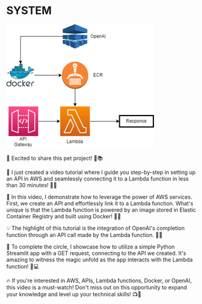 # SYSTEM

![main](./SYSTEM-ARCHITECT-WHITE-BACKGROUND.png)

🚀 Excited to share this pet project! 🎥📚

🎉 I just created a video tutorial where I guide you step-by-step in setting up an API in AWS and seamlessly connecting it to a Lambda function in less than 30 minutes! 🤩💪

🔗 In this video, I demonstrate how to leverage the power of AWS services. First, we create an API and effortlessly link it to a Lambda function. What's unique is that the Lambda function is powered by an image stored in Elastic Container Registry and built using Docker! 🚢🐳

💡 The highlight of this tutorial is the integration of OpenAI's completion function through an API call made by the Lambda function. 🤝🌐

🐍 To complete the circle, I showcase how to utilize a simple Python Streamlit app with a GET request, connecting to the API we created. It's amazing to witness the magic unfold as the app interacts with the Lambda function! 📲💻

🔥 If you're interested in AWS, APIs, Lambda functions, Docker, or OpenAI, this video is a must-watch! Don't miss out on this opportunity to expand your knowledge and level up your technical skills! 📺🔗
